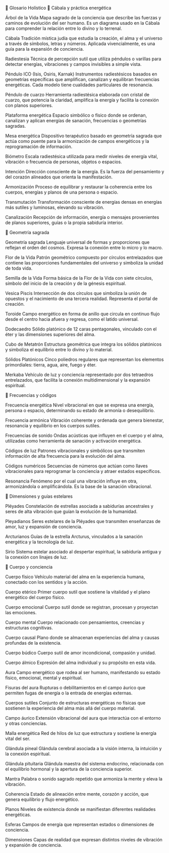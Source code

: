 📖 Glosario Holístico
🔹 Cábala y práctica energética

Árbol de la Vida
Mapa sagrado de la conciencia que describe las fuerzas y caminos de evolución del ser humano. Es un diagrama usado en la Cábala para comprender la relación entre lo divino y lo terrenal.

Cábala
Tradición mística judía que estudia la creación, el alma y el universo a través de símbolos, letras y números. Aplicada vivencialmente, es una guía para la expansión de conciencia.

Radiestesia
Técnica de percepción sutil que utiliza péndulos o varillas para detectar energías, vibraciones y campos invisibles a simple vista.

Péndulo ICO (Isis, Osiris, Karnak)
Instrumentos radiestésicos basados en geometrías específicas que amplifican, canalizan y equilibran frecuencias energéticas. Cada modelo tiene cualidades particulares de resonancia.

Péndulo de cuarzo
Herramienta radiestésica elaborada con cristal de cuarzo, que potencia la claridad, amplifica la energía y facilita la conexión con planos superiores.

Plataforma energética
Espacio simbólico o físico donde se ordenan, canalizan y aplican energías de sanación, frecuencias o geometrías sagradas.

Mesa energética
Dispositivo terapéutico basado en geometría sagrada que actúa como puente para la armonización de campos energéticos y la reprogramación de información.

Biómetro
Escala radiestésica utilizada para medir niveles de energía vital, vibración o frecuencia de personas, objetos o espacios.

Intención
Dirección consciente de la energía. Es la fuerza del pensamiento y del corazón alineados que orienta la manifestación.

Armonización
Proceso de equilibrar y restaurar la coherencia entre los cuerpos, energías y planos de una persona o espacio.

Transmutación
Transformación consciente de energías densas en energías más sutiles y luminosas, elevando su vibración.

Canalización
Recepción de información, energía o mensajes provenientes de planos superiores, guías o la propia sabiduría interior.

🔹 Geometría sagrada

Geometría sagrada
Lenguaje universal de formas y proporciones que reflejan el orden del cosmos. Expresa la conexión entre lo micro y lo macro.

Flor de la Vida
Patrón geométrico compuesto por círculos entrelazados que contiene las proporciones fundamentales del universo y simboliza la unidad de toda vida.

Semilla de la Vida
Forma básica de la Flor de la Vida con siete círculos, símbolo del inicio de la creación y de la génesis espiritual.

Vesica Piscis
Intersección de dos círculos que simboliza la unión de opuestos y el nacimiento de una tercera realidad. Representa el portal de creación.

Toroide
Campo energético en forma de anillo que circula en continuo flujo desde el centro hacia afuera y regresa, como el latido universal.

Dodecaedro
Sólido platónico de 12 caras pentagonales, vinculado con el éter y las dimensiones superiores del alma.

Cubo de Metatrón
Estructura geométrica que integra los sólidos platónicos y simboliza el equilibrio entre lo divino y lo material.

Sólidos Platónicos
Cinco poliedros regulares que representan los elementos primordiales: tierra, agua, aire, fuego y éter.

Merkaba
Vehículo de luz y conciencia representado por dos tetraedros entrelazados, que facilita la conexión multidimensional y la expansión espiritual.

🔹 Frecuencias y códigos

Frecuencia energética
Nivel vibracional en que se expresa una energía, persona o espacio, determinando su estado de armonía o desequilibrio.

Frecuencia armónica
Vibración coherente y ordenada que genera bienestar, resonancia y equilibrio en los cuerpos sutiles.

Frecuencias de sonido
Ondas acústicas que influyen en el cuerpo y el alma, utilizadas como herramienta de sanación y activación energética.

Códigos de luz
Patrones vibracionales y simbólicos que transmiten información de alta frecuencia para la evolución del alma.

Códigos numéricos
Secuencias de números que actúan como llaves vibracionales para reprogramar la conciencia y atraer estados específicos.

Resonancia
Fenómeno por el cual una vibración influye en otra, armonizándola o amplificándola. Es la base de la sanación vibracional.

🔹 Dimensiones y guías estelares

Pléyades
Constelación de estrellas asociada a sabidurías ancestrales y seres de alta vibración que guían la evolución de la humanidad.

Pleyadianos
Seres estelares de la Pléyades que transmiten enseñanzas de amor, luz y expansión de conciencia.

Arcturianos
Guías de la estrella Arcturus, vinculados a la sanación energética y la tecnología de luz.

Sirio
Sistema estelar asociado al despertar espiritual, la sabiduría antigua y la conexión con linajes de luz.

🔹 Cuerpo y conciencia

Cuerpo físico
Vehículo material del alma en la experiencia humana, conectado con los sentidos y la acción.

Cuerpo etérico
Primer cuerpo sutil que sostiene la vitalidad y el plano energético del cuerpo físico.

Cuerpo emocional
Cuerpo sutil donde se registran, procesan y proyectan las emociones.

Cuerpo mental
Cuerpo relacionado con pensamientos, creencias y estructuras cognitivas.

Cuerpo causal
Plano donde se almacenan experiencias del alma y causas profundas de la existencia.

Cuerpo búdico
Cuerpo sutil de amor incondicional, compasión y unidad.

Cuerpo álmico
Expresión del alma individual y su propósito en esta vida.

Aura
Campo energético que rodea al ser humano, manifestando su estado físico, emocional, mental y espiritual.

Fisuras del aura
Rupturas o debilitamientos en el campo áurico que permiten fugas de energía o la entrada de energías externas.

Cuerpos sutiles
Conjunto de estructuras energéticas no físicas que sostienen la experiencia del alma más allá del cuerpo material.

Campo áurico
Extensión vibracional del aura que interactúa con el entorno y otras conciencias.

Malla energética
Red de hilos de luz que estructura y sostiene la energía vital del ser.

Glándula pineal
Glándula cerebral asociada a la visión interna, la intuición y la conexión espiritual.

Glándula pituitaria
Glándula maestra del sistema endocrino, relacionada con el equilibrio hormonal y la apertura de la conciencia superior.

Mantra
Palabra o sonido sagrado repetido que armoniza la mente y eleva la vibración.

Coherencia
Estado de alineación entre mente, corazón y acción, que genera equilibrio y flujo energético.

Planos
Niveles de existencia donde se manifiestan diferentes realidades energéticas.

Esferas
Campos de energía que representan estados o dimensiones de conciencia.

Dimensiones
Capas de realidad que expresan distintos niveles de vibración y expansión de conciencia.
